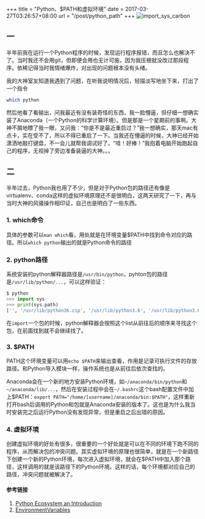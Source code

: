 +++
title = "Python、$PATH和虚拟环境"
date = 2017-03-27T03:26:57+08:00
url = "/post/python_path"
+++
![import\_sys\_carbon][image-1]
## 一

半年前我在运行一个Python程序的时候，发现运行程序报错，而且怎么也解决不了。当时我还不会用git，但即便会用也无计可施，因为我压根就没改过那段程序。依稀记得当时我情绪爆炸，对出现的问题根本没有头绪。

我的大神室友知道我遇到了问题，在听我说明情况后，轻描淡写地坐下来，打出了一个指令

```bash
which python
```

然后他看了看输出，问我最近有没有装奇怪的东西，我一脸懵逼，但仔细一想确实装了Anaconda（一个Python的科学计算环境）。但是那是一个星期前的事啊。大神不屑地瞟了我一眼，又问我：“你是不是最近重启过？”我一想确实，那天mac有点卡，实在受不了，所以不得已重启了一下。当我还在懵逼的时候，大神已经开始潇洒地敲打键盘，不一会儿就帮我调试好了。“哇！好棒！”我抱着电脑开始跑起自己的程序，无视掉了旁边准备装逼的大神。。。

## 二

半年过去，Python我也用了不少，但是对于Python包的路径还有像是virtualenv、conda这样的虚拟环境原理还不是很明白，这两天研究了一下，再与当时大神的风骚操作相印证，自己也是明白了一些东西。

### 1. which命令

具体的参数可以`man which`看，用处就是在环境变量$PATH中找到命令对应的路径。所以`which python`输出的就是Python命令的路径

### 2. python路径

系统安装的python解释器路径是`/usr/bin/python`，pyhton包的路径是`/usr/lib/python/...`，可以这样验证：

```python
$ python
>>> import sys
>>> print(sys.path)
['', '/usr/lib/python36.zip', '/usr/lib/python3.6', '/usr/lib/python3.6/lib-dynload', '/usr/lib/python3.6/site-packages']
```

在`import`一个包的时候，python解释器会按照这个list从前往后的顺序来寻找这个包，在前面找到就不会继续找了。

### 3. $PATH

PATH这个环境变量可以用`echo $PATH`来输出查看，作用是记录可执行文件的存放路径。和Python导入模块一样，操作系统也是从前往后依次查找的。

Anaconda会在一个新的地方安装Python环境，如`~/anaconda/bin/python`和`~/anaconda/lib/...`，然后在安装过程中会在`~/.bashrc`这个bash配置文件中加上\$PATH：`export PATH="/home/[username]/anaconda/bin:$PATH"`，这样重新打开bash后调用的Python和包就是Anaconda安装的版本了。这也是为什么我当时安装完之后运行Python没有发现异常，但是重启之后出错的原因。

### 4. 虚拟环境

创建虚拟环境的好处有很多，很重要的一个好处就是可以在不同的环境下跑不同的程序，从而解决包的冲突问题。其实虚拟环境的原理也很简单，就是在一个新路径下创建一个新的Python环境，每次进入虚拟环境，就会在$PATH中加入那个路径，这样调用的就是该路径下的Python环境。这样的话，每个环境都对应自己的路径，冲突问题就被解决了。

#### 参考链接

  1. [Python Ecosystem an Introduction][1]
  2. [EnvironmentVariables][2]

[1]:	http://mirnazim.org/writings/python-ecosystem-introduction/
[2]:	https://help.ubuntu.com/community/EnvironmentVariables

[image-1]:	/images/import_sys_carbon.png
